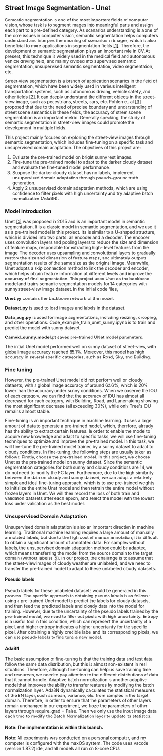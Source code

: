 ## Street Image Segmentation - Unet

Semantic segmentation is one of the most important fields of computer vision, whose task is to segment images into meaningful parts and assign each part to a pre-defined category. As scenarios understanding is a one of the core issues in computer vision, semantic segmentation helps computers understand and interpret the meaning of scenarios in images, which is also beneficial to more applications in segmentation fields [[1]](https://arxiv.org/abs/1704.06857). Therefore, the development of semantic segmentation plays an important role in CV. At present, this technique is widely used in the medical field and autonomous vehicle driving field, and mainly divided into supervised semantic segmentation, unsupervised semantic segmentation, video segmentation, etc.

Street-view segmentation is a branch of application scenarios in the field of segmentation, which have been widely used in various intelligent transportation systems, such as autonomous driving, vehicle safety, and other fields [[2]](https://arxiv.org/abs/2003.08736). It can deeply understand the different objects in the street-view image, such as pedestrians, streets, cars, etc. Pohlen et. al [[3]](https://arxiv.org/abs/1611.08323) proposed that due to the need of precise boundary and understanding of street scene semantics in these fields, the accuracy of street scene segmentation is an important metric. Generally speaking, the study of semantic segmentation in street-view images could promote the development in multiple fields.

This project mainly focuses on exploring the street-view images through semantic segmentation, which includes fine-tuning on a specific task and unsupervised domain adaptation. The objectives of this project are:

1. Evaluate the pre-trained model on bright sunny test images.
2. Fine-tune the pre-trained model to adapt to the darker cloudy dataset and evaluate the fine-tuned model performance.
3. Suppose the darker cloudy dataset has no labels, implement unsupervised domain adaptation through pseudo-ground truth generation.
4. Apply 2 unsupervised domain adaptation methods, which are using confidence to filter pixels with high uncertainty and try adaptive batch normalization (AdaBN).

### Model Introduction

Unet [[4]](https://arxiv.org/abs/1505.04597) was proposed in 2015 and is an important model in semantic segmentation. It is a classic model in semantic segmentation, and we use it as a pre-trained model in this project. Its is similar to a U-shaped structure, which is divided into two parts: an encoder and a decoder. The encoder uses convolution layers and pooling layers to reduce the size and dimension of feature maps, responsible for extracting high- level features from the image. The decoder uses upsampling and convolutional layers to gradually restore the size and dimension of feature maps, and ultimately outputs segmentation results of the same size as the original image. Meanwhile, Unet adopts a skip connection method to link the decoder and encoder, which helps obtain feature information at different levels and improve the accuracy of final segmentation. This project uses Unet as the backbone model and trains semantic segmentation models for 14 categories with sunny street-view image dataset. In the initial code files,

**Unet.py** contains the backbone network of the model.

**Dataset.py** is used to load images and labels in the dataset.

**Data_aug.py** is used for image augmentations, including resizing, cropping, and other operations. Code_example_train_unet_sunny.ipynb is to train and predict the model with sunny dataset. 

**Camvid_sunny_model.pt** saves pre-trained UNet model parameters.

The initial Unet model performed well on sunny dataset of street-view, with global image accuracy reached 85.1%. Moreover, this model has high accuracy in several specific categories, such as Road, Sky, and Building. 

### Fine tuning

However, the pre-trained Unet model did not perform well on cloudy datasets, with a global image accuracy of around 62.6%, which is 20% lower than the accuracy under sunny conditions. When we observe the IOU of each category, we can find that the accuracy of IOU has almost all decreased for each category, with Building, Road, and Lanemaking showing the most significant decrease (all exceeding 30%), while only Tree's IOU remains almost stable.

Fine-tuning is an important technique in machine learning. It uses a large amount of data to generate a pre-trained model, which, therefore, already has the ability to extract certain features. In order to enable the model to acquire new knowledge and adapt to specific tasks, we will use fine-tuning techniques to optimize and improve the pre-trained model. In this task, we will fine-tune the pre-trained model trained by a sunny dataset to adapt to cloudy conditions. In fine-tuning, the following steps are usually taken as follows: Firstly, choose the pre-trained model. In this project, we choose Unet as the pre-trained model on sunny dataset. Since the semantic segmentation categories for both sunny and cloudy conditions are 14, we do not need to modify the FC layer. Furthermore, due to the high similarity between the data on cloudy and sunny dataset, we can adopt a relatively simple and ideal fine-tuning approach, which is to use pre-trained weights to initialize the entire Unet model and then retrain the entire model without frozen layers in Unet. We will then record the loss of both train and validation datasets after each epoch, and select the model with the lowest loss under validation as the best model.

### Unsupervised Domain Adaptation

Unsupervised domain adaptation is also an important direction in machine learning. Traditional machine learning requires a large amount of manually annotated labels, but due to the high cost of manual annotation, it is difficult to obtain a significant amount of annotated data. For samples without labels, the unsupervised domain adaptation method could be adapted, which means transferring the model from the source domain to the target domain (without labels) [[5]](https://arxiv.org/abs/1409.7495). In our project, the challenge is to assume that the street-view images of cloudy weather are unlabeled, and we need to transfer the pre-trained model to adapt to these unlabeled cloudy datasets.

#### Pseudo labels

Pseudo labels for these unlabeled datasets would be generated in this process. The specific approach to obtaining pseudo labels is as follows: using a pre-trained Unet model to predict the labels for cloudy datasets, and then feed the predicted labels and cloudy data into the model for training. However, due to the uncertainty of the pseudo labels trained by the pre-trained model, we need to filter out pixels with high uncertainty. Entropy is a useful tool in this condition, which can represent the uncertainty of a pixel, and higher entropy indicates a higher uncertainty for the specific pixel. After obtaining a highly credible label and its corresponding pixels, we can use pseudo labels to fine tune a new model.

#### AdaBN

The basic assumption of fine-tuning is that the training data and test data follow the same data distribution, but this is almost non-existent in real situations. Therefore, although fine-tuning can help us save training time and resources, we need to pay attention to the different distributions of data that it cannot handle. Adaptive batch normalization is another adaptive model that improves the ability to transfer features by modifying the batch normalization layer. AdaBN dynamically calculates the statistical measures of the BN layer, such as mean, variance, etc. from samples in the target domain. Therefore, in order to ensure that the parameters of other layers remain unchanged in our experiment, we froze the parameters of other layers through require_grad = False. Then we only use the input image data each time to modify the Batch Normalization layer to update its statistics.

#### **Note**: The implementation is within this branch.

**Note**: All experiments was conducted on a personal computer, and my computer is configured with the maxOS system. The code uses vscode (version 1.87.2) ide, and all models all run on 8-core CPU.
